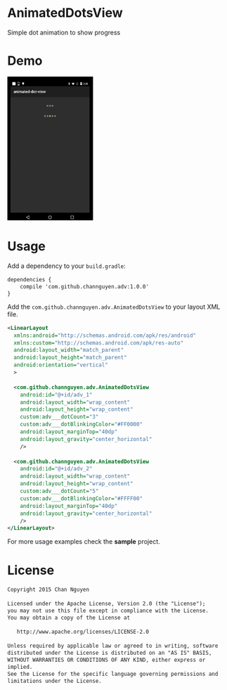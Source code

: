 # AnimatedDotsView
Simple dot animation to show progress

# Demo
![Main screen](/screenshots/sc.gif)

# Usage
Add a dependency to your `build.gradle`:
```
dependencies {
    compile 'com.github.channguyen.adv:1.0.0'
}
```
Add the `com.github.channguyen.adv.AnimatedDotsView` to your layout XML file.
```XML
<LinearLayout
  xmlns:android="http://schemas.android.com/apk/res/android"
  xmlns:custom="http://schemas.android.com/apk/res-auto"
  android:layout_width="match_parent"
  android:layout_height="match_parent"
  android:orientation="vertical"
  >

  <com.github.channguyen.adv.AnimatedDotsView
    android:id="@+id/adv_1"
    android:layout_width="wrap_content"
    android:layout_height="wrap_content"
    custom:adv___dotCount="3"
    custom:adv___dotBlinkingColor="#FF0000"
    android:layout_marginTop="40dp"
    android:layout_gravity="center_horizontal"
    />

  <com.github.channguyen.adv.AnimatedDotsView
    android:id="@+id/adv_2"
    android:layout_width="wrap_content"
    android:layout_height="wrap_content"
    custom:adv___dotCount="5"
    custom:adv___dotBlinkingColor="#FFFF00"
    android:layout_marginTop="40dp"
    android:layout_gravity="center_horizontal"
    />
</LinearLayout>
```

For more usage examples check the **sample** project.


# License
```
Copyright 2015 Chan Nguyen

Licensed under the Apache License, Version 2.0 (the "License");
you may not use this file except in compliance with the License.
You may obtain a copy of the License at

   http://www.apache.org/licenses/LICENSE-2.0

Unless required by applicable law or agreed to in writing, software
distributed under the License is distributed on an "AS IS" BASIS,
WITHOUT WARRANTIES OR CONDITIONS OF ANY KIND, either express or implied.
See the License for the specific language governing permissions and
limitations under the License.
```
